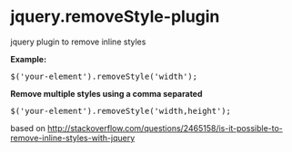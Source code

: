 # jquery.removeStyle-plugin
jquery plugin to remove inline styles

<b>Example:</b>

<pre>$('your-element').removeStyle('width');</pre>

<b>Remove multiple styles using a comma separated</b>

<pre>$('your-element').removeStyle('width,height');</pre>

based on <a href="http://stackoverflow.com/questions/2465158/is-it-possible-to-remove-inline-styles-with-jquery">http://stackoverflow.com/questions/2465158/is-it-possible-to-remove-inline-styles-with-jquery</a>
